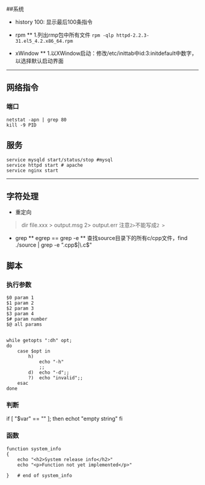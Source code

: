 
##系统
* history 100: 显示最后100条指令

* rpm 
** 1.列出rmp包中所有文件 `rpm -qlp httpd-2.2.3-31.el5_4.2.x86_64.rpm`

* xWindow
** 1.以XWindow启动：修改/etc/inittab中id:3:initdefault中数字，以选择默认启动界面

---


## 网络指令
### 端口

``` shell
netstat -apn | grep 80
kill -9 PID
```

## 服务

``` shell
service mysqld start/status/stop #mysql
service httpd start # apache
service nginx start
```

---


## 字符处理

* 重定向
> dir file.xxx > output.msg 2> output.err
注意`2>`不能写成`2 >`

* grep
** egrep == grep -e
** 查找source目录下的所有c/cpp文件，find ./source | grep -e "\.cpp$|\.c$"


## 脚本

### 执行参数

	$0 param 1
	$1 param 2
	$2 param 3
	$3 param 4
	$# param number 
	$@ all params

```shell

while getopts ":dh" opt;
do
	case $opt in 
		h)
			echo "-h"
			;;
		d)	echo "-d";;
		?)  echo "invalid";;
	esac
done

```
### 判断
if [ "$var" == "" ]; then
	echot "empty string"
fi

### 函数

```shell
function system_info
{
    echo "<h2>System release info</h2>"
    echo "<p>Function not yet implemented</p>"

}   # end of system_info
```









